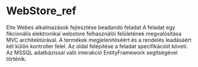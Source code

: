 # WebStore_ref
Elte Webes alkalmazások fejlesztése beadandó feladat
A feladat egy fikcionális elektronikai webstore felhasználói felületének megvalósítása MVC architektúrával.
A termékek megjelenítéséért és a rendelés leadásáért két külön kontroller felel. Az oldal felépítése a feladat specifikációit követi.
Az MSSQL adatbázissal való interakció EntityFramework segítségével történik.

